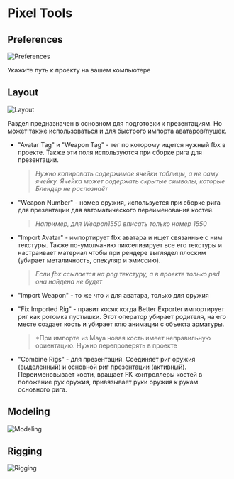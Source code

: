 # Pixel Tools
## Preferences
![Preferences](https://github.com/Morphinometr/Pixel_Tools/blob/readme/images/preferences.png)

Укажите путь к проекту на вашем компьютере
## Layout
![Layout](https://github.com/Morphinometr/Pixel_Tools/blob/readme/images/layout.png)

Раздел предназначен в основном для подготовки к презентациям. Но может также использоваться и для быстрого импорта аватаров/пушек.

* "Avatar Tag" и "Weapon Tag" - тег по которому ищется нужный fbx в проекте. Также эти поля используются при сборке рига для презентации.
  > *Нужно копировать содержимое ячейки таблицы, а не саму ячейку. Ячейка может содержать скрытые символы, которые Блендер не распознаёт*

* "Weapon Number" - номер оружия, используется при сборке рига для презентации для автоматического переименования костей.
  > *Например, для Weapon1550 вписать только номер 1550*

* "Import Avatar" - импортирует fbx аватара и ищет связанные с ним текстуры. Также по-умолчанию пикселизирует все его текстуры и настраивает материал чтобы при рендере выглядел плоским (убирает металичность, спекуляр и эмиссию).
  > *Если fbx ссылается на png текстуру, а в проекте только psd она найдена не будет*

* "Import Weapon" - то же что и для аватара, только для оружия

* "Fix Imported Rig" - правит косяк когда Better Exporter импортирует риг как ротомка пустышки. Этот оператор убирает родителя, на его месте создает кость и убирает клю анимации с объекта арматуры.
  > *При импорте из Maya новая кость имеет неправильную ориентацию. Нужно перепроверять в проекте

* "Combine Rigs" - для презентаций. Соединяет риг оружия (выделенный) и основной риг презентации (активный). Переименовывает кости, вращает FK контроллеры костей в положение рук оружия, привязывает руки оружия к рукам основного рига.


## Modeling
![Modeling](https://github.com/Morphinometr/Pixel_Tools/blob/readme/images/modeling.png)


## Rigging
![Rigging](https://github.com/Morphinometr/Pixel_Tools/blob/readme/images/rigging.png)